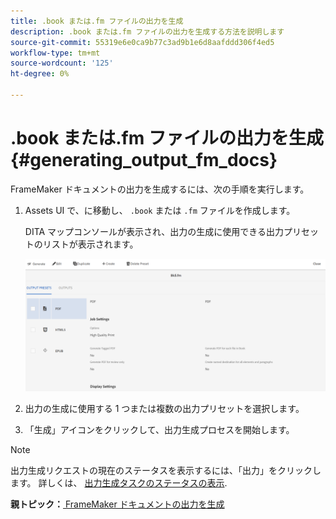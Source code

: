 ```yaml
---
title: .book または.fm ファイルの出力を生成
description: .book または.fm ファイルの出力を生成する方法を説明します
source-git-commit: 55319e6e0ca9b77c3ad9b1e6d8aafddd306f4ed5
workflow-type: tm+mt
source-wordcount: '125'
ht-degree: 0%

---
```



# .book または.fm ファイルの出力を生成 {#generating_output_fm_docs}

FrameMaker ドキュメントの出力を生成するには、次の手順を実行します。

1. Assets UI で、に移動し、 `.book` または `.fm` ファイルを作成します。

   DITA マップコンソールが表示され、出力の生成に使用できる出力プリセットのリストが表示されます。

   ![](images/publish-fm-doc.png)

1. 出力の生成に使用する 1 つまたは複数の出力プリセットを選択します。

1. 「生成」アイコンをクリックして、出力生成プロセスを開始します。


>[!NOTE]
>
> 出力生成リクエストの現在のステータスを表示するには、「出力」をクリックします。 詳しくは、 [出力生成タスクのステータスの表示](fm-output-view-status.md).

**親トピック：**[ FrameMaker ドキュメントの出力を生成](fm-output-generatation.md)

